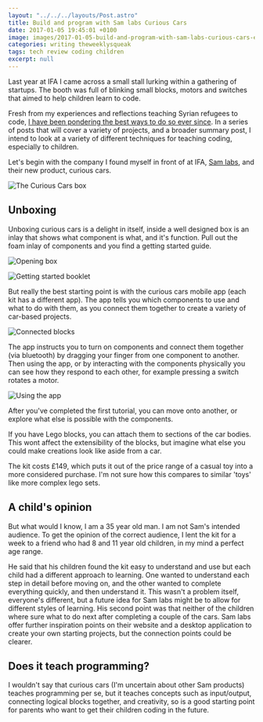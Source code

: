 ```yaml
---
layout: "../../../layouts/Post.astro"
title: Build and program with Sam labs Curious Cars
date: 2017-01-05 19:45:01 +0100
image: images/2017-01-05-build-and-program-with-sam-labs-curious-cars-eca73892.jpg
categories: writing theweeklysqueak
tags: tech review coding children
excerpt: null
---
```


Last year at IFA I came across a small stall lurking within a gathering of startups. The booth was full of blinking small blocks, motors and switches that aimed to help children learn to code.

Fresh from my experiences and reflections teaching Syrian refugees to code, [I have been pondering the best ways to do so ever since](https://www.sitepoint.com/teaching-programming-whats-the-best-language-for-beginners/). In a series of posts that will cover a variety of projects, and a broader summary post, I intend to look at a variety of different techniques for teaching coding, especially to children.

Let's begin with the company I found myself in front of at IFA, [Sam labs](https://www.samlabs.com/), and their new product, curious cars.

![The Curious Cars box](../images/2017-01-05-build-and-program-with-sam-labs-curious-cars-d3fe01c0.jpg)

## Unboxing

Unboxing curious cars is a delight in itself, inside a well designed box is an inlay that shows what component is what, and it's function. Pull out the foam inlay of components and you find a getting started guide.

![Opening box](../images/2017-01-05-build-and-program-with-sam-labs-curious-cars-d2bd08d2.jpg)

![Getting started booklet](../images/2017-01-05-build-and-program-with-sam-labs-curious-cars-b25ea120.jpg)

But really the best starting point is with the curious cars mobile app (each kit has a different app). The app tells you which components to use and what to do with them, as you connect them together to create a variety of car-based projects.

![Connected blocks](../images/2017-01-05-build-and-program-with-sam-labs-curious-cars-c87fd706.jpg)

The app instructs you to turn on components and connect them together (via bluetooth) by dragging your finger from one component to another. Then using the app, or by interacting with the components physically you can see how they respond to each other, for example pressing a switch rotates a motor.

![Using the app](../images/2017-01-05-build-and-program-with-sam-labs-curious-cars-9288d6b5.jpg)

After you've completed the first tutorial, you can move onto another, or explore what else is possible with the components.

If you have Lego blocks, you can attach them to sections of the car bodies. This wont affect the extensibility of the blocks, but imagine what else you could make creations look like aside from a car.

The kit costs £149, which puts it out of the price range of a casual toy into a more considered purchase. I'm not sure how this compares to similar 'toys' like more complex lego sets.

## A child's opinion

But what would I know, I am a 35 year old man. I am not Sam's intended audience. To get the opinion of the correct audience, I lent the kit for a week to a friend who had 8 and 11 year old children, in my mind a perfect age range.

He said that his children found the kit easy to understand and use but each child had a different approach to learning. One wanted to understand each step in detail before moving on, and the other wanted to complete everything quickly, and then understand it. This wasn't a problem itself, everyone's different, but a future idea for Sam labs might be to allow for different styles of learning. His second point was that neither of the children where sure what to do next after completing a couple of the cars. Sam labs offer further inspiration points on their website and a desktop application to create your own starting projects, but the connection points could be clearer.

## Does it teach programming?

I wouldn't say that curious cars (I'm uncertain about other Sam products) teaches programming per se, but it teaches concepts such as input/output, connecting logical blocks together, and creativity, so is a good starting point for parents who want to get their children coding in the future.
